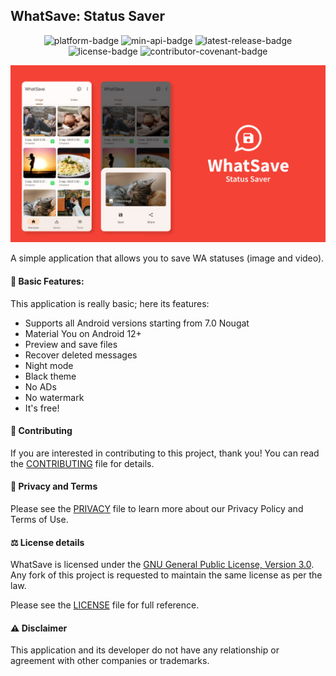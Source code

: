 ## WhatSave: Status Saver

<p style="text-align: center;">
  <a href="https://github.com/mardous/WhatSave" style="text-decoration:none" aria-label="Platform: Android">
    <img src="https://img.shields.io/badge/Platform-Android-green.svg" alt="platform-badge">
  </a>
  <a href="https://github.com/mardous/WhatSave" style="text-decoration:none" aria-label="Min API: 21">
    <img src="https://img.shields.io/badge/Min_API-24-yellow.svg" alt="min-api-badge">
  </a>
  <a href="https://github.com/mardous/WhatSave/releases/latest" style="text-decoration:none" aria-label="Latest Release">
    <img src="https://img.shields.io/github/v/release/mardous/WhatSave" alt="latest-release-badge">
  </a>
  <a href="https://github.com/mardous/WhatSave/blob/master/LICENSE.md" style="text-decoration:none" aria-label="License: GPL v3">
    <img src="https://img.shields.io/badge/License-GPL_v3-blue.svg" alt="license-badge">
  </a>
  <a href="https://github.com/mardous/WhatSave/blob/master/CODE_OF_CONDUCT.md" style="text-decoration:none" aria-label="Code of Conduct">
    <img src="https://img.shields.io/badge/Contributor_Covenant-2.1-4baaaa.svg" alt="contributor-covenant-badge">
  </a>
</p>

![Screenshots](./art/art.jpg?raw=true)

A simple application that allows you to save WA statuses (image and video).

#### 📃 Basic Features:

This application is really basic; here its features:

* Supports all Android versions starting from 7.0 Nougat
* Material You on Android 12+
* Preview and save files
* Recover deleted messages
* Night mode
* Black theme
* No ADs
* No watermark
* It's free!

#### 🤝 Contributing
If you are interested in contributing to this project, thank you! You can read the [CONTRIBUTING](CONTRIBUTING.md) file for details.

#### 🔏 Privacy and Terms
Please see the [PRIVACY](PRIVACY.md) file to learn more about our Privacy Policy and Terms of Use.

#### ⚖️ License details
WhatSave is licensed under the [GNU General Public License, Version 3.0](http://www.gnu.org/licenses/#GPL). Any fork of
this project is requested to maintain the same license as per the law.

Please see the [LICENSE](LICENSE.md) file for full reference.

#### ⚠️ Disclaimer
This application and its developer do not have any relationship or agreement with other companies or trademarks.